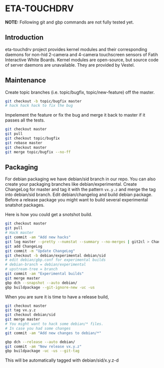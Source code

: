 # ETA-TOUCHDRV

**NOTE:** Following git and gbp commands are not fully tested yet.

## Introduction

eta-touchdrv project provides kernel modules and their corresponding daemons for
non-hid 2-camera and 4-camera touchscreen sensors of Fatih Interactive White
Boards. Kernel modules are open-source, but source code of server daemons are
unavailable. They are provided by Vestel.

## Maintenance

Create topic branches (i.e. topic/bugfix, topic/new-feature) off the master.

```bash
git checkout -b topic/bugfix master
# hack hack hack to fix the bug
```

Impelement the feature or fix the bug and merge it back to master if it passes
all the tests.

```bash
git checkout master
git pull
git checkout topic/bugfix
git rebase master
git checkout master
git merge topic/bugfix --no-ff
```

## Packaging

For debian packaging we have debian/sid branch in our repo. You can also create
your packaging branches like debian/experimental. Create ChangeLog for master
and tag it with the pattern `vx.y.z` and merge the tag into debian/sid
branch. Edit debian/changelog and build debian package. Before a release package
you might want to build several experimental snatshot packages.

Here is how you could get a snotshot build.

```bash
git checkout master
git pull
# Hack master
git commit -am "Add new hacks"
git log master --pretty --numstat --summary --no-merges | git2cl > ChangeLog
git add ChangeLog
git commit -m "Update ChangeLog"
git checkout -b debian/experimental debian/sid
# edit debian/gbp.conf for experimental builds
# debian-branch = debian/experimental
# upstream-tree = branch
git commit -am "Experimental builds"
git merge master
gbp dch --snapshot --auto debian/
gbp buildpackage --git-ignore-new -uc -us
```

When you are sure it is time to have a release build,

```bash
git checkout master
git tag vx.y.z
git checkout debian/sid
git merge master
# You might want to hack some debian/* files.
# In case you had some changes
git commit -am "Add new changes to debian/*"

gbp dch --release --auto debian/
git commit -am "New release vx.y.z"
gbp buildpackage -uc -us --git-tag
```

This will be automatically tagged with debian/sid/x.y.z-d
